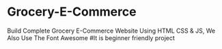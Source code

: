 # Grocery-E-Commerce
Build Complete Grocery E-Commerce Website Using HTML CSS & JS, We Also Use The Font Awesome
#It is beginner friendly project 
